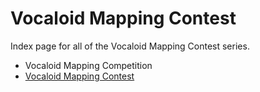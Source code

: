 # Vocaloid Mapping Contest

Index page for all of the Vocaloid Mapping Contest series.

- Vocaloid Mapping Competition
- [Vocaloid Mapping Contest](1)
